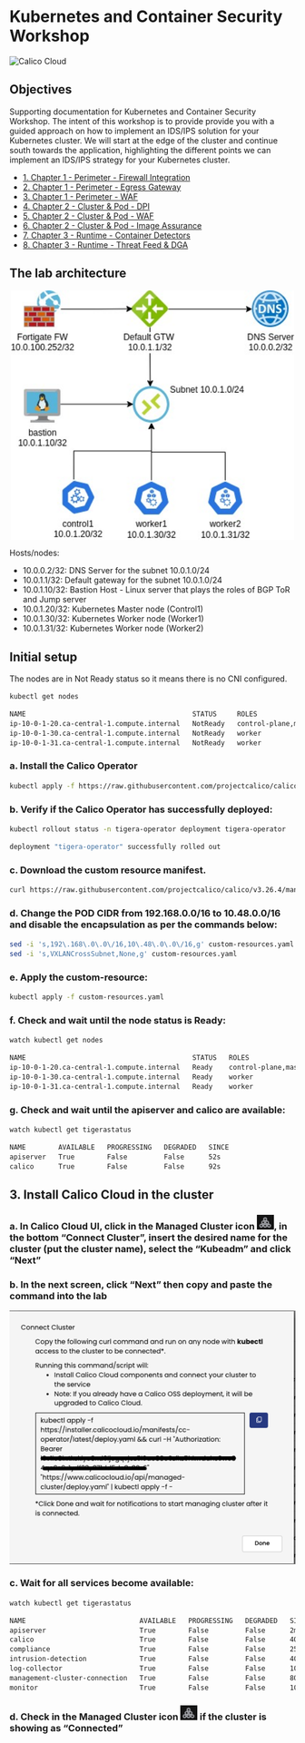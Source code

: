 # Kubernetes and Container Security Workshop

![Calico Cloud](https://d33wubrfki0l68.cloudfront.net/551bdb7c2bfac034f4dc680aeb203063b6ea4808/62b62/img/calico-cloud-logo.webp)

## Objectives

Supporting documentation for Kubernetes and Container Security Workshop. The intent of this workshop is to provide provide you with a guided approach on how to implement an IDS/IPS solution for your Kubernetes cluster. We will start at the edge of the cluster and continue south towards the application, highlighting the different points we can implement an IDS/IPS strategy for your Kubernetes cluster.

- [1. Chapter 1 - Perimeter - Firewall Integration](1.%20Chapter%201%20-%20Perimeter%20-%20Firewall%20Integration/FW_integration.md)
- [2. Chapter 1 - Perimeter - Egress Gateway](2.%20Chapter%201%20-%20Perimeter%20-%20Egress%20Gateway/egress_gateway.md)
- [3. Chapter 1 - Perimeter - WAF](3.%20Chapter%201%20-%20Perimeter%20-%20WAF/waf.md)
- [4. Chapter 2 - Cluster & Pod - DPI](4.%20Chapter%202%20-%20Cluster%20%26%20Pod%20-%20DPI/dpi.md)
- [5. Chapter 2 - Cluster & Pod - WAF](5.%20Chapter%202%20-%20Cluster%20%26%20Pod%20-%20WAF/waf.md)
- [6. Chapter 2 - Cluster & Pod - Image Assurance](6.%20Chapter%202%20-%20Cluster%20%26%20Pod%20-%20Image%20Assurance/image_assurance.md)
- [7. Chapter 3 - Runtime - Container Detectors](7.%20Chapter%203%20-%20Runtime%20-%20Container%20Detectors/container_detectors.md)
- [8. Chapter 3 - Runtime - Threat Feed & DGA](8.%20Chapter%203%20-%20Runtime%20-%20Threat%20Feed%20%26%20DGA/threat_feed_dga.md)


## The lab architecture


<p align="center">
  <img src="img/1.m1lab1-1.jpg" alt="Network Diagram" align="center" width="500">
</p>

Hosts/nodes:

*  10.0.0.2/32: DNS Server for the subnet 10.0.1.0/24
*  10.0.1.1/32: Default gateway for the subnet 10.0.1.0/24
*  10.0.1.10/32: Bastion Host - Linux server that plays the roles of BGP ToR and Jump server
*  10.0.1.20/32: Kubernetes Master node (Control1) 
*  10.0.1.30/32: Kubernetes Worker node (Worker1)
*  10.0.1.31/32: Kubernetes Worker node (Worker2)

## Initial setup

The nodes are in Not Ready status so it means there is no CNI configured.

```bash
kubectl get nodes
```
```bash
NAME                                         STATUS     ROLES                  AGE   VERSION
ip-10-0-1-20.ca-central-1.compute.internal   NotReady   control-plane,master   49m   v1.22.4
ip-10-0-1-30.ca-central-1.compute.internal   NotReady   worker                 49m   v1.22.4
ip-10-0-1-31.ca-central-1.compute.internal   NotReady   worker                 49m   v1.22.4
```

### a. Install the Calico Operator

```bash
kubectl apply -f https://raw.githubusercontent.com/projectcalico/calico/v3.26.4/manifests/tigera-operator.yaml
```

### b. Verify if the Calico Operator has successfully deployed:

```bash
kubectl rollout status -n tigera-operator deployment tigera-operator
```
```bash
deployment "tigera-operator" successfully rolled out
```

### c. Download the custom resource manifest.

```bash
curl https://raw.githubusercontent.com/projectcalico/calico/v3.26.4/manifests/custom-resources.yaml -O
```

### d. Change the POD CIDR from 192.168.0.0/16 to 10.48.0.0/16 and disable the encapsulation as per the commands below:

```bash
sed -i 's,192\.168\.0\.0\/16,10\.48\.0\.0\/16,g' custom-resources.yaml
sed -i 's,VXLANCrossSubnet,None,g' custom-resources.yaml
```

### e. Apply the custom-resource:

```bash
kubectl apply -f custom-resources.yaml
```

### f. Check and wait until the node status is Ready:

```bash
watch kubectl get nodes
```
```bash
NAME                                         STATUS   ROLES                  AGE   VERSION
ip-10-0-1-20.ca-central-1.compute.internal   Ready    control-plane,master   61m   v1.22.4
ip-10-0-1-30.ca-central-1.compute.internal   Ready    worker                 60m   v1.22.4
ip-10-0-1-31.ca-central-1.compute.internal   Ready    worker                 60m   v1.22.4
```
### g. Check and wait until the apiserver and calico are available:

```bash
watch kubectl get tigerastatus
```
```bash
NAME        AVAILABLE   PROGRESSING   DEGRADED   SINCE
apiserver   True        False         False      52s
calico      True        False         False      92s
```

## 3. Install Calico Cloud in the cluster

### a. In Calico Cloud UI, click in the Managed Cluster icon <img src="img/icon-1.png" alt="Connect Cluster" width="30">, in the bottom “Connect Cluster”, insert the desired name for the cluster (put the cluster name), select the “Kubeadm” and click “Next”


### b. In the next screen, click “Next” then copy and paste the command into the lab

<p align="center">
  <img src="img/2.m1lab3-1.png" alt="Connect Cluster" align="center" width="600">
</p>

### c. Wait for all services become available:

```bash
watch kubectl get tigerastatus
```
```bash
NAME                            AVAILABLE   PROGRESSING   DEGRADED   SINCE
apiserver                       True        False         False      2m55s
calico                          True        False         False      40s
compliance                      True        False         False      25s
intrusion-detection             True        False         False      40s
log-collector                   True        False         False      10s
management-cluster-connection   True        False         False      80s
monitor                         True        False         False      100s
```

### d. Check in the Managed Cluster icon <img src="img/icon-1.png" alt="Connect Cluster" width="30"> if the cluster is showing as “Connected”

